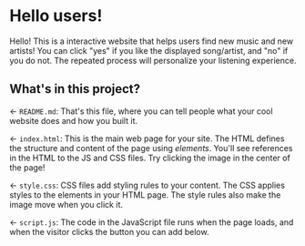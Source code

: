 # Hello users!

Hello! This is a interactive website that helps users find new music and new artists! You can click "yes" if you like the displayed song/artist, and "no" if you do not. The repeated process will personalize your listening experience.

## What's in this project?

← `README.md`: That's this file, where you can tell people what your cool website does and how you built it.

← `index.html`: This is the main web page for your site. The HTML defines the structure and content of the page using _elements_. You'll see references in the HTML to the JS and CSS files. Try clicking the image in the center of the page!

← `style.css`: CSS files add styling rules to your content. The CSS applies styles to the elements in your HTML page. The style rules also make the image move when you click it.

← `script.js`: The code in the JavaScript file runs when the page loads, and when the visitor clicks the button you can add below.



